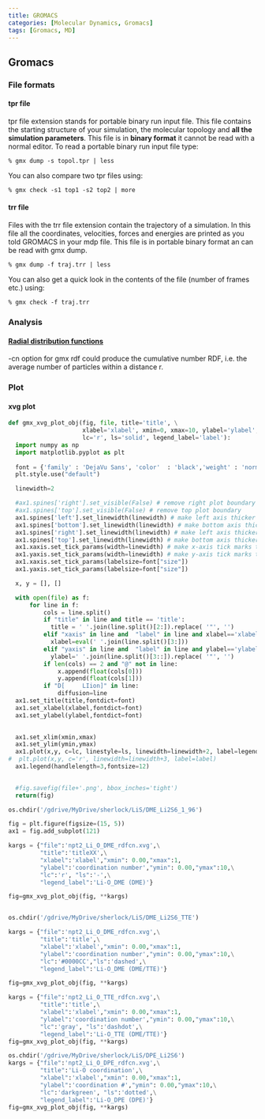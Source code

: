 ```yaml
---
title: GROMACS
categories: [Molecular Dynamics, Gromacs]
tags: [Gromacs, MD]
---
```


## Gromacs

### File formats

#### tpr file
tpr file extension stands for portable binary run input file. This file contains the starting structure of your simulation, the molecular topology and **all the simulation parameters**. This file is in **binary format** it cannot be read with a normal editor. To read a portable binary run input file type:

```console
% gmx dump -s topol.tpr | less
```

You can also compare two tpr files using:
```console
% gmx check -s1 top1 -s2 top2 | more
```
#### trr file
Files with the trr file extension contain the trajectory of a simulation. In this file all the coordinates, velocities, forces and energies are printed as you told GROMACS in your mdp file. This file is in portable binary format an can be read with gmx dump.
```console
% gmx dump -f traj.trr | less
```
You can also get a quick look in the contents of the file (number of frames etc.) using:
```console
% gmx check -f traj.trr
```

### Analysis
#### [Radial distribution functions](https://manual.gromacs.org/current/reference-manual/analysis/radial-distribution-function.html#fig-rdfex)

-cn option for gmx rdf could produce the cumulative number RDF, i.e. the average number of particles within a distance r.

### Plot
#### xvg plot

```python
def gmx_xvg_plot_obj(fig, file, title='title', \
                     xlabel='xlabel', xmin=0, xmax=10, ylabel='ylabel', ymin=0, ymax=10, \
                     lc='r', ls='solid', legend_label='label'):
  import numpy as np
  import matplotlib.pyplot as plt
  
  font = {'family' : 'DejaVu Sans', 'color'  : 'black','weight' : 'normal','size': 24.0  }
  plt.style.use("default")

  linewidth=2

  #ax1.spines['right'].set_visible(False) # remove right plot boundary
  #ax1.spines['top'].set_visible(False) # remove top plot boundary
  ax1.spines['left'].set_linewidth(linewidth) # make left axis thicker
  ax1.spines['bottom'].set_linewidth(linewidth) # make bottom axis thicker
  ax1.spines['right'].set_linewidth(linewidth) # make left axis thicker
  ax1.spines['top'].set_linewidth(linewidth) # make bottom axis thicker
  ax1.xaxis.set_tick_params(width=linewidth) # make x-axis tick marks thicker
  ax1.yaxis.set_tick_params(width=linewidth) # make y-axis tick marks thicker
  ax1.xaxis.set_tick_params(labelsize=font["size"])
  ax1.yaxis.set_tick_params(labelsize=font["size"])

  x, y = [], []

  with open(file) as f:
      for line in f:
          cols = line.split()
          if "title" in line and title == 'title':
            title = ' '.join(line.split()[2:]).replace( '"', '')
          elif "xaxis" in line and  "label" in line and xlabel=='xlabel':
            xlabel=eval(' '.join(line.split()[3:]))
          elif "yaxis" in line and  "label" in line and ylabel=='ylabel':
            ylabel=' '.join(line.split()[3::]).replace( '"', '')
          if len(cols) == 2 and "@" not in line:
              x.append(float(cols[0]))
              y.append(float(cols[1]))
          if "D[     LIion]" in line:
              diffusion=line
  ax1.set_title(title,fontdict=font)
  ax1.set_xlabel(xlabel,fontdict=font)
  ax1.set_ylabel(ylabel,fontdict=font)
  

  ax1.set_xlim(xmin,xmax)
  ax1.set_ylim(ymin,ymax)
  ax1.plot(x,y, c=lc, linestyle=ls, linewidth=linewidth+2, label=legend_label)
#  plt.plot(x,y, c='r', linewidth=linewidth+3, label=label)
  ax1.legend(handlelength=3,fontsize=12)

  
  #fig.savefig(file+'.png', bbox_inches='tight')
  return(fig)
```
```python
os.chdir('/gdrive/MyDrive/sherlock/LiS/DME_Li2S6_1_96')

fig = plt.figure(figsize=(15, 5))
ax1 = fig.add_subplot(121)

kargs = {"file":'npt2_Li_O_DME_rdfcn.xvg',\
         "title":'titleXX',\
         "xlabel":'xlabel',"xmin": 0.00,"xmax":1,
         "ylabel":'coordination number',"ymin": 0.00,"ymax":10,\
         "lc":'r', "ls":'-',\
         "legend_label":'Li-O_DME (DME)'}

fig=gmx_xvg_plot_obj(fig, **kargs)


os.chdir('/gdrive/MyDrive/sherlock/LiS/DME_Li2S6_TTE')

kargs = {"file":'npt2_Li_O_DME_rdfcn.xvg',\
         "title":'title',\
         "xlabel":'xlabel',"xmin": 0.00,"xmax":1,
         "ylabel":'coordination number',"ymin": 0.00,"ymax":10,\
         "lc":'#0000CC',"ls":'dashed',\
         "legend_label":'Li-O_DME (DME/TTE)'}

fig=gmx_xvg_plot_obj(fig, **kargs)

kargs = {"file":'npt2_Li_O_TTE_rdfcn.xvg',\
         "title":'title',\
         "xlabel":'xlabel',"xmin": 0.00,"xmax":1,
         "ylabel":'coordination number',"ymin": 0.00,"ymax":10,\
         "lc":'gray', "ls":'dashdot',\
         "legend_label":'Li-O_TTE (DME/TTE)'}
fig=gmx_xvg_plot_obj(fig, **kargs)

os.chdir('/gdrive/MyDrive/sherlock/LiS/DPE_Li2S6')
kargs = {"file":'npt2_Li_O_DPE_rdfcn.xvg',\
         "title":'Li-O coordination',\
         "xlabel":'xlabel',"xmin": 0.00,"xmax":1,
         "ylabel":'coordination #',"ymin": 0.00,"ymax":10,\
         "lc":'darkgreen', "ls":'dotted',\
         "legend_label":'Li-O_DPE (DPE)'}
fig=gmx_xvg_plot_obj(fig, **kargs)
```
